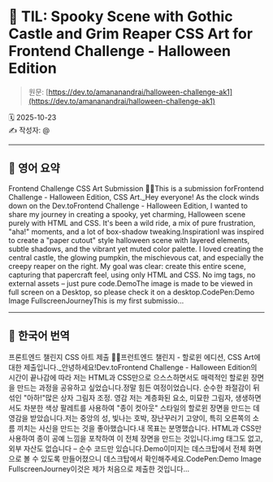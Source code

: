 # 📌 TIL: Spooky Scene with Gothic Castle and Grim Reaper CSS Art for Frontend Challenge - Halloween Edition

> 원문: [https://dev.to/amananandrai/halloween-challenge-ak1](https://dev.to/amananandrai/halloween-challenge-ak1)

🗓 2025-10-23  
✍️ 작성자: @

---

## 🔹 영어 요약

Frontend Challenge CSS Art Submission 🦇🎃This is a submission forFrontend Challenge - Halloween Edition, CSS Art._Hey everyone! As the clock winds down on the Dev.toFrontend Challenge - Halloween Edition, I wanted to share my journey in creating a spooky, yet charming, Halloween scene purely with HTML and CSS. It's been a wild ride, a mix of pure frustration, "aha!" moments, and a lot of box-shadow tweaking.InspirationI was inspired to create a "paper cutout" style halloween scene with layered elements, subtle shadows, and the vibrant yet muted color palette. I loved creating the central castle, the glowing pumpkin, the mischievous cat, and especially the creepy reaper on the right. My goal was clear: create this entire scene, capturing that papercraft feel, using only HTML and CSS. No img tags, no external assets – just pure code.DemoThe image is made to be viewed in full screen on a Desktop, so please check it on a desktop.CodePen:Demo Image FullscreenJourneyThis is my first submissio...

---

## 🔸 한국어 번역

프론트엔드 챌린지 CSS 아트 제출 🦇🎃프런트엔드 챌린지 - 할로윈 에디션, CSS Art에 대한 제출입니다._안녕하세요!Dev.toFrontend Challenge - Halloween Edition의 시간이 끝나감에 따라 저는 HTML과 CSS만으로 으스스하면서도 매력적인 할로윈 장면을 만드는 과정을 공유하고 싶었습니다.정말 힘든 여정이었습니다. 순수한 좌절감이 뒤섞인 "아하!"많은 상자 그림자 조정. 영감 저는 계층화된 요소, 미묘한 그림자, 생생하면서도 차분한 색상 팔레트를 사용하여 "종이 컷아웃" 스타일의 할로윈 장면을 만드는 데 영감을 받았습니다.저는 중앙의 성, 빛나는 호박, 장난꾸러기 고양이, 특히 오른쪽의 소름 끼치는 사신을 만드는 것을 좋아했습니다.내 목표는 분명했습니다. HTML과 CSS만 사용하여 종이 공예 느낌을 포착하여 이 전체 장면을 만드는 것입니다.img 태그도 없고, 외부 자산도 없습니다 – 순수 코드만 있습니다.Demo이미지는 데스크탑에서 전체 화면으로 볼 수 있도록 만들어졌으니 데스크탑에서 확인해주세요.CodePen:Demo Image FullscreenJourney이것은 제가 처음으로 제출한 것입니다...
